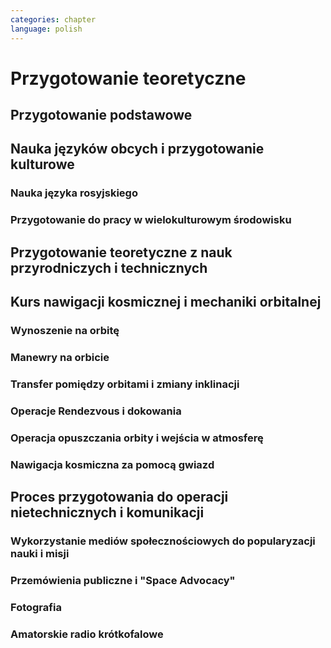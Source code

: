 ```yaml
---
categories: chapter
language: polish
---
```


# Przygotowanie teoretyczne
<!-- TODO:
- dla kobiet i mężczyzn jest taki sam
- Kobiety są zwykle słabsze
- EVA jest wymagające siłowo
- Manewrowanie suitami
- Suity były projektowane dla wielkich gości
- Jeżeli jesteś mała osobą, to musisz mocno nawet do 120 stopni się skręcić aby Suit się skręcił
- Kiedyś (ostatni lot STS) był prototyp małego stroju ale już nie ma
- różne sposoby mycia włosów
- Strzyżenie włosów
- Długie włosy mogą się zaczepić w rzepy lub śrubki
- celowo wybrali 50% facetów i 50% kobiet
- dwa lata (sylabus)
    - Foraign Language
    - ISS Systems
    - Robotics
    - Space walking
    - T-38 (ostatnia część szkolenia)
- Atain the certain level in each of those
- Do tego jest dużo szkoleń pomocniczych (ancillary training)
- Jak zrobisz to wszystko dają Ci Astronaut Pin
- Teraz już nie ma specjalizacji, każdy kto leci na space station musi robić wszystko
- Jak skończysz jesteś "eligible to assign to space flight"
- water survival
- winter survival
- nauka rosyjskiego
- nauka systemów na ISS
- nauka naprawiania poszczególnych elementów
- nauka posługiwania się Canada Arm at CSA - Canadian Space Center
- nauka lotu w nieważkości (Zero-G Flight) - Vomit Commet
- NBL: trenowanie napraw ISS

> If your not pushing, you’ll roll backwards.
> Same with fitness and same goes with education.
> -- Astronaut Victor Glover

> I'm not a techie, I am an operator
> -- Astronaut Victor Glover
-->


## Przygotowanie podstawowe

## Nauka języków obcych i przygotowanie kulturowe

### Nauka języka rosyjskiego

### Przygotowanie do pracy w wielokulturowym środowisku

## Przygotowanie teoretyczne z nauk przyrodniczych i technicznych

## Kurs nawigacji kosmicznej i mechaniki orbitalnej

### Wynoszenie na orbitę

### Manewry na orbicie

### Transfer pomiędzy orbitami i zmiany inklinacji

### Operacje Rendezvous i dokowania

### Operacja opuszczania orbity i wejścia w atmosferę

### Nawigacja kosmiczna za pomocą gwiazd

## Proces przygotowania do operacji nietechnicznych i komunikacji
<!-- TODO: Operators, Ambasadors of Nasa, Flyiers, Educators, Scientis, Physycist, Leaders, Technicans

> communication is a foundation of any good team
> -- Astronaut Victor Glover
-->

### Wykorzystanie mediów społecznościowych do popularyzacji nauki i misji

### Przemówienia publiczne i "Space Advocacy"

### Fotografia

### Amatorskie radio krótkofalowe
